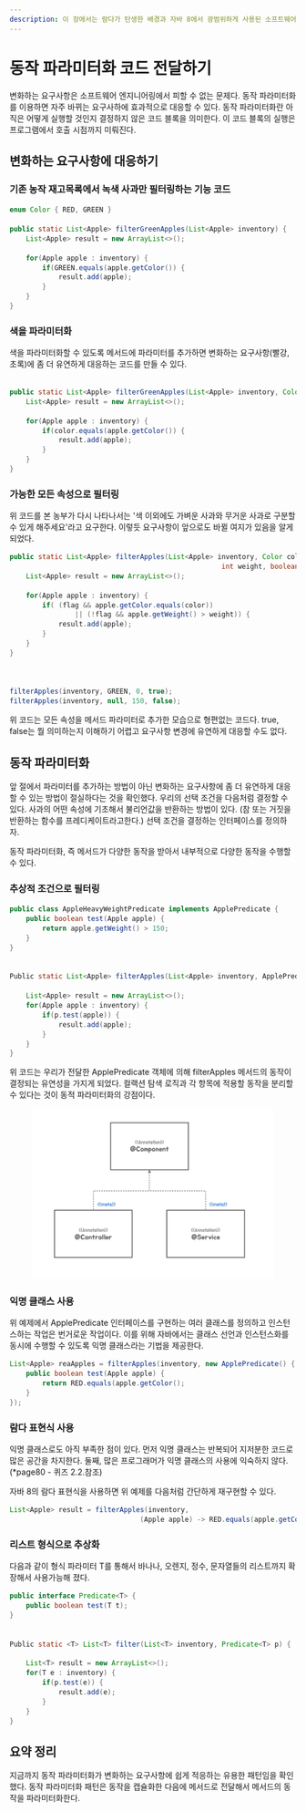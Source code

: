 ```yaml
---
description: 이 장에서는 람다가 탄생한 배경과 자바 8에서 광범위하게 사용된 소프트웨어 개발 패턴인 동작 파라미터화를 설명한다.
---
```


# 동작 파라미터화 코드 전달하기

변화하는 요구사항은 소프트웨어 엔지니어링에서 피할 수 없는 문제다. 동작 파라미터화를 이용하면 자주 바뀌는 요구사하에 효과적으로 대응할 수 있다. 동작 파라미터화란 아직은 어떻게 실행할 것인지 결정하지 않은 코드 블록을 의미한다. 이 코드 블록의 실행은 프로그램에서 호출 시점까지 미뤄진다.&#x20;



## 변화하는 요구사항에 대응하기

### 기존 농작 재고목록에서 녹색 사과만 필터링하는 기능 코드

```java
enum Color { RED, GREEN }

public static List<Apple> filterGreenApples(List<Apple> inventory) {
    List<Apple> result = new ArrayList<>();
    
    for(Apple apple : inventory) {
        if(GREEN.equals(apple.getColor()) {
            result.add(apple);
        }
    }
}

```

### 색을 파라미터화

색을 파라미터화할 수 있도록 메서드에 파라미터를 추가하면 변화하는 요구사항(빨강, 초록)에 좀 더 유연하게 대응하는 코드를 만들 수 있다.

```java

public static List<Apple> filterGreenApples(List<Apple> inventory, Color color) {
    List<Apple> result = new ArrayList<>();
    
    for(Apple apple : inventory) {
        if(color.equals(apple.getColor()) {
            result.add(apple);
        }
    }
}
```

### 가능한 모든 속성으로 필터링

위 코드를 본 농부가 다시 나타나서는 '색 이외에도 가벼운 사과와 무거운 사과로 구분할 수 있게 해주세요'라고 요구한다. 이렇듯 요구사항이 앞으로도 바뀔 여지가 있음을 알게되었다.

```java
public static List<Apple> filterApples(List<Apple> inventory, Color color,
                                                    int weight, boolean flag) {
    List<Apple> result = new ArrayList<>();
    
    for(Apple apple : inventory) {
        if( (flag && apple.getColor.equals(color)) 
                || (!flag && apple.getWeight() > weight)) {
            result.add(apple);
        }
    }
}



filterApples(inventory, GREEN, 0, true);
filterApples(inventory, null, 150, false);
```

위 코드는 모든 속성을 메서드 파라미터로 추가한 모습으로 형편없는 코드다. true, false는 뭘 의미하는지 이해하기 어렵고 요구사항 변경에 유연하게 대응할 수도 없다.&#x20;

## 동작 파라미터화

앞 절에서 파라미터를 추가하는 방법이 아닌 변화하는 요구사항에 좀 더 유연하게 대응할 수 있는 방법이 절실하다는 것을 확인했다. 우리의 선택 조건을 다음처럼 결정할 수 있다. 사과의 어떤 속성에 기초해서 불리언값을 반환하는 방법이 있다. (참 또는 거짓을 반환하는 함수를 프레디케이트라고한다.) 선택 조건을 결정하는 인터페이스를 정의하자.

동작 파라미터화, 즉 메서드가 다양한 동작을 받아서 내부적으로 다양한 동작을 수행할 수 있다.&#x20;

### 추상적 조건으로 필터링

```java
public class AppleHeavyWeightPredicate implements ApplePredicate {
    public boolean test(Apple apple) {
        return apple.getWeight() > 150;
    }
} 


Public static List<Apple> filterApples(List<Apple> inventory, ApplePredicate p) {

    List<Apple> result = new ArrayList<>();
    for(Apple apple : inventory) {
        if(p.test(apple)) {
            result.add(apple);
        }
    }
}
```

위 코드는 우리가 전달한 ApplePredicate 객체에 의해 filterApples 메서드의 동작이 결정되는 유연성을 가지게 되었다. 컬랙션 탐색 로직과 각 항목에 적용할 동작을 분리할 수 있다는 것이 동적 파라미터화의 강점이다.&#x20;



<figure><img src="../../.gitbook/assets/image (3).png" alt=""><figcaption></figcaption></figure>

### 익명 클래스 사용

위 예제에서 ApplePredicate 인터페이스를 구현하는 여러 클래스를 정의하고 인스턴스하는 작업은 번거로운 작업이다.  이를 위해 자바에서는 클래스 선언과 인스턴스화를 동시에 수행할 수 있도록 익명 클래스라는 기법을 제공한다.&#x20;

```java
List<Apple> reaApples = filterApples(inventory, new ApplePredicate() { 
    public boolean test(Apple apple) {
        return RED.equals(apple.getColor();
    }
});
```

### 람다 표현식 사용

익명 클래스로도 아직 부족한 점이 있다. 먼저 익명 클래스는 반복되어 지저분한 코드로 많은 공간을 차지한다. 둘째, 많은 프로그래머가 익명 클래스의 사용에 익숙하지 않다. (\*page80 - 퀴즈 2.2.참조)

자바 8의 람다 표현식을 사용하면 위 예제를 다음처럼 간단하게 재구현할 수 있다.

```java
List<Apple> result = filterApples(inventory, 
                                (Apple apple) -> RED.equals(apple.getColor()));
```

### 리스트 형식으로 추상화

다음과 같이 형식 파라미터 T를 통해서 바나나, 오렌지, 정수, 문자열들의 리스트까지 확장해서 사용가능해 졌다.&#x20;

```java
public interface Predicate<T> {
    public boolean test(T t);
} 


Public static <T> List<T> filter(List<T> inventory, Predicate<T> p) {

    List<T> result = new ArrayList<>();
    for(T e : inventory) {
        if(p.test(e)) {
            result.add(e);
        }
    }
}
```



## 요약 정리

지금까지 동작 파라미터화가 변화하는 요구사항에 쉽게 적응하는 유용한 패턴임을 확인했다. 동작 파라미터화 패턴은 동작을 캡슐화한 다음에 메서드로 전달해서 메서드의 동작을 파라미터화한다.&#x20;

